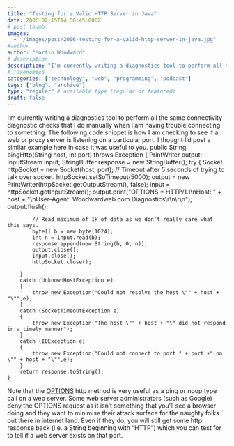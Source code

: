 ```yaml
---
title: "Testing for a Valid HTTP Server in Java"
date: 2006-02-15T14:56:45.000Z
# post thumb
images:
  - "/images/post/2006-testing-for-a-valid-http-server-in-java.jpg"
#author
author: "Martin Woodward"
# description
description: "I’m currently writing a diagnostics tool to perform all the same connectivity diagnostic checks that I do manually when I am having trouble."
# Taxonomies
categories: ["technology", "web", "programming", "podcast"]
tags: ["blog", "archive"]
type: "regular" # available type (regular or featured)
draft: false
---
```

I’m currently writing a diagnostics tool to perform all the same connectivity diagnostic checks that I do manually when I am having trouble connecting to something.  The following code snippet is how I am checking to see if a web or proxy server is listening on a particular port.  I thought I’d post a similar example here in case it was useful to you.
    public String pingHttp(String host, int port) throws Exception 
    { 
        PrintWriter output; 
        InputStream input; 
        StringBuffer response = new StringBuffer(); 
        try 
        { 
            Socket httpSocket = new Socket(host, port); 
            // Timeout after 5 seconds of trying to talk over socket. 
            httpSocket.setSoTimeout(5000); 
            output = new PrintWriter(httpSocket.getOutputStream(), false); 
            input = httpSocket.getInputStream(); 
            output.print("OPTIONS * HTTP/1.1\nHost: " + host + "\nUser-Agent: Woodwardweb.com Diagnostics\r\n\r\n"); 
            output.flush(); 
             
            // Read maximum of 1k of data as we don't really care what this says. 
            byte[] b = new byte[1024]; 
            int n = input.read(b); 
            response.append(new String(b, 0, n)); 
            output.close(); 
            input.close(); 
            httpSocket.close(); 
             
        } 
        catch (UnknownHostException e) 
        { 
            throw new Exception("Could not resolve the host \"" + host + "\"",e); 
        } 
        catch (SocketTimeoutException e) 
        { 
            throw new Exception("The host \"" + host + "\" did not respond in a timely manner"); 
        } 
        catch (IOException e) 
        { 
            throw new Exception("Could not connect to port " + port +" on \"" + host + "\"",e); 
        } 
        return response.toString(); 
    } 

Note that the [OPTIONS](http://www.w3.org/Protocols/rfc2616/rfc2616-sec9.html#sec9.2) http method is very useful as a ping or noop type call on a web server.  Some web server administrators (such as Google) deny the OPTIONS request as it isn’t something that you’ll see a browser doing and they want to minimise their attack surface for the naughty folks out there in internet land.  Even if they do, you will still get some http response back (i.e. a String beginning with “HTTP”) which you can test for to tell if a web server exists on that port.